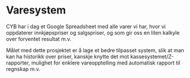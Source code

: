 # Varesystem

CYB har i dag et Google Spreadsheet med alle varer vi har, hvor vi oppdaterer innkjøpspriser og salgspriser, og som gir oss en liten kalkyle over forventet resultat m.v.

Målet med dette prosjektet er å lage et bedre tilpasset system, slik at man kan ha historikk over priser, kanskje knytte det mot kassesystemet/Z-rapporter, mulighet for enklere vareopptelling med automatisk rapport til regnskap m.v.
